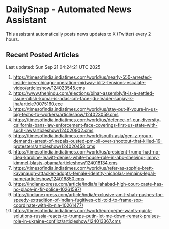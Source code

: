 # DailySnap - Automated News Assistant

This assistant automatically posts news updates to X (Twitter) every 2 hours.

## Recent Posted Articles

Last updated: Sun Sep 21 04:24:21 UTC 2025

1. https://timesofindia.indiatimes.com/world/us/nearly-550-arrested-inside-ices-chicago-operation-midway-blitz-tensions-escalate-video/articleshow/124023545.cms
2. https://www.thehindu.com/elections/bihar-assembly/it-is-a-settled-issue-nitish-kumar-is-ndas-cm-face-jdu-leader-sanjay-k-jha/article70075160.ece
3. https://timesofindia.indiatimes.com/world/us/stay-put-if-youre-in-us-big-techs-to-workers/articleshow/124023059.cms
4. https://timesofindia.indiatimes.com/world/us/defence-of-our-diversity-california-bans-law-enforcement-face-coverings-first-us-state-with-such-law/articleshow/124020902.cms
5. https://timesofindia.indiatimes.com/world/south-asia/gen-z-group-demands-arrest-of-nepals-ousted-pm-oli-over-shootout-that-killed-19-protesters/articleshow/124020458.cms
6. https://timesofindia.indiatimes.com/world/us/president-trump-had-no-idea-karoline-leavitt-denies-white-house-role-in-abc-shelving-jimmy-kimmel-blasts-obama/articleshow/124018134.cms
7. https://timesofindia.indiatimes.com/world/us/refer-as-sophie-brett-kavanaugh-attacker-adopts-female-identity-nicholas-remains-legal-name/articleshow/124016850.cms
8. https://indianexpress.com/article/india/allahabad-high-court-caste-has-no-place-in-fir-police-10261597/
9. https://indianexpress.com/article/india/exclusive-amit-shah-pushes-for-speedy-extradition-of-indian-fugitives-cbi-told-to-frame-sop-coordinate-with-ib-nia-10261477/
10. https://timesofindia.indiatimes.com/world/europe/he-wants-quick-solutions-russia-reacts-to-trumps-putin-let-me-down-remark-praises-role-in-ukraine-conflict/articleshow/124013367.cms
